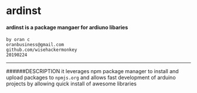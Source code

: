 # ardinst
#### ardinst is a package mangaer for ardiuno libaries
```
by oran c
oranbusiness@gmail.com
github.com/wisehackermonkey
20190224
```

---
######DESCRIPTION 
it leverages npm package manager to install and upload packages
to `npmjs.org` and allows fast development of arduino projects
by allowing quick install of awesome libraries
